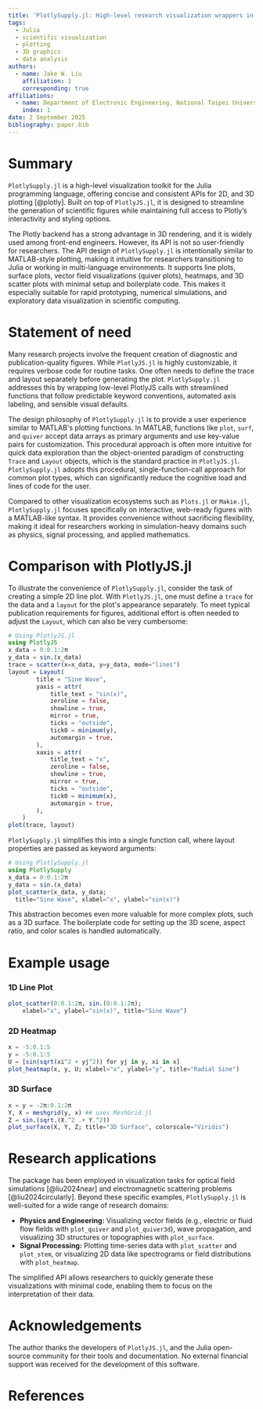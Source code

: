```yaml
---
title: 'PlotlySupply.jl: High-level research visualization wrappers in Julia with a user-friendly API, built on PlotlyJS.jl'
tags:
  - Julia
  - scientific visualization
  - plotting
  - 3D graphics
  - data analysis
authors:
  - name: Jake W. Liu
    affiliation: 1
    corresponding: true
affiliations:
  - name: Department of Electronic Engineering, National Taipei University of Technology, Taiwan
    index: 1
date: 2 September 2025
bibliography: paper.bib
---
```


# Summary

`PlotlySupply.jl` is a high-level visualization toolkit for the Julia programming language, offering concise and consistent APIs for 2D, and 3D plotting [@plotly]. Built on top of `PlotlyJS.jl`, it is designed to streamline the generation of scientific figures while maintaining full access to Plotly’s interactivity and styling options.

The Plotly backend has a strong advantage in 3D rendering, and it is widely used among front-end engineers. However, its API is not so user-friendly for researchers. The API design of `PlotlySupply.jl` is intentionally similar to MATLAB-style plotting, making it intuitive for researchers transitioning to Julia or working in multi-language environments. It supports line plots, surface plots, vector field visualizations (quiver plots), heatmaps, and 3D scatter plots with minimal setup and boilerplate code. This makes it especially suitable for rapid prototyping, numerical simulations, and exploratory data visualization in scientific computing.

# Statement of need

Many research projects involve the frequent creation of diagnostic and publication-quality figures. While `PlotlyJS.jl` is highly customizable, it requires verbose code for routine tasks. One often needs to define the trace and layout separately before generating the plot. `PlotlySupply.jl` addresses this by wrapping low-level PlotlyJS calls with streamlined functions that follow predictable keyword conventions, automated axis labeling, and sensible visual defaults.

The design philosophy of `PlotlySupply.jl` is to provide a user experience similar to MATLAB's plotting functions. In MATLAB, functions like `plot`, `surf`, and `quiver` accept data arrays as primary arguments and use key-value pairs for customization. This procedural approach is often more intuitive for quick data exploration than the object-oriented paradigm of constructing `Trace` and `Layout` objects, which is the standard practice in `PlotlyJS.jl`. `PlotlySupply.jl` adopts this procedural, single-function-call approach for common plot types, which can significantly reduce the cognitive load and lines of code for the user.

Compared to other visualization ecosystems such as `Plots.jl` or `Makie.jl`, `PlotlySupply.jl` focuses specifically on interactive, web-ready figures with a MATLAB-like syntax. It provides convenience without sacrificing flexibility, making it ideal for researchers working in simulation-heavy domains such as physics, signal processing, and applied mathematics.

# Comparison with PlotlyJS.jl

To illustrate the convenience of `PlotlySupply.jl`, consider the task of creating a simple 2D line plot. With `PlotlyJS.jl`, one must define a `trace` for the data and a `layout` for the plot's appearance separately. To meet typical publication requirements for figures, additional effort is often needed to adjust the `Layout`, which can also be very cumbersome:

```julia
# Using PlotlyJS.jl
using PlotlyJS
x_data = 0:0.1:2π
y_data = sin.(x_data)
trace = scatter(x=x_data, y=y_data, mode="lines")
layout = Layout(
		title = "Sine Wave",
		yaxis = attr(
			title_text = "sin(x)",
			zeroline = false,
			showline = true,
			mirror = true,
			ticks = "outside",
			tick0 = minimum(y),
			automargin = true,
		),
		xaxis = attr(
			title_text = "x",
			zeroline = false,
			showline = true,
			mirror = true,
			ticks = "outside",
			tick0 = minimum(x),
			automargin = true,
		),
	)
plot(trace, layout)
```

`PlotlySupply.jl` simplifies this into a single function call, where layout properties are passed as keyword arguments:

```julia
# Using PlotlySupply.jl
using PlotlySupply
x_data = 0:0.1:2π
y_data = sin.(x_data)
plot_scatter(x_data, y_data; 
  title="Sine Wave", xlabel="x", ylabel="sin(x)")
```

This abstraction becomes even more valuable for more complex plots, such as a 3D surface. The boilerplate code for setting up the 3D scene, aspect ratio, and color scales is handled automatically.

# Example usage

### 1D Line Plot

```julia
plot_scatter(0:0.1:2π, sin.(0:0.1:2π);
    xlabel="x", ylabel="sin(x)", title="Sine Wave")
```

### 2D Heatmap

```julia
x = -5:0.1:5
y = -5:0.1:5
U = [sin(sqrt(xi^2 + yj^2)) for yj in y, xi in x]
plot_heatmap(x, y, U; xlabel="x", ylabel="y", title="Radial Sine")
```

### 3D Surface

```julia
x = y = -2π:0.1:2π
Y, X = meshgrid(y, x) ## uses MeshGrid.jl
Z = sin.(sqrt.(X.^2 .+ Y.^2))
plot_surface(X, Y, Z; title="3D Surface", colorscale="Viridis")
```

# Research applications

The package has been employed in visualization tasks for optical field simulations [@liu2024near] and electromagnetic scattering problems [@liu2024circularly]. Beyond these specific examples, `PlotlySupply.jl` is well-suited for a wide range of research domains:

*   **Physics and Engineering:** Visualizing vector fields (e.g., electric or fluid flow fields with `plot_quiver` and `plot_quiver3d`), wave propagation, and visualizing 3D structures or topographies with `plot_surface`.
*   **Signal Processing:** Plotting time-series data with `plot_scatter` and `plot_stem`, or visualizing 2D data like spectrograms or field distributions with `plot_heatmap`.

The simplified API allows researchers to quickly generate these visualizations with minimal code, enabling them to focus on the interpretation of their data.

# Acknowledgements

The author thanks the developers of `PlotlyJS.jl`, and the Julia open-source community for their tools and documentation. No external financial support was received for the development of this software.

# References

